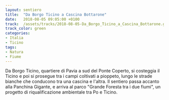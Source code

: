 ```yaml
---
layout: sentiero
title:  "Da Borgo Ticino a Cascina Bottarone"
date:   2018-08-05 09:05:00 +0100
track:  /assets/tracks/2018-08-05-Da_Borgo_Ticino_a_Cascina_Bottarone.gpx
track_color: green
categories:
- Italia
- Ticino
tags:
- Natura
- Fiume
---
```


Da Borgo Ticino, quartiere di Pavia a sud del Ponte Coperto, si costeggia il Ticino e poi si prosegue tra i campi coltivati a pioppeto, lungo le strade bianche che conducono tra una cascina e l'altra. Il sentiero passa accanto alla Panchina Gigante, e arriva al parco "Grande Foresta tra i due fiumi", un progetto di riqualificazione ambientale tra Po e Ticino. 